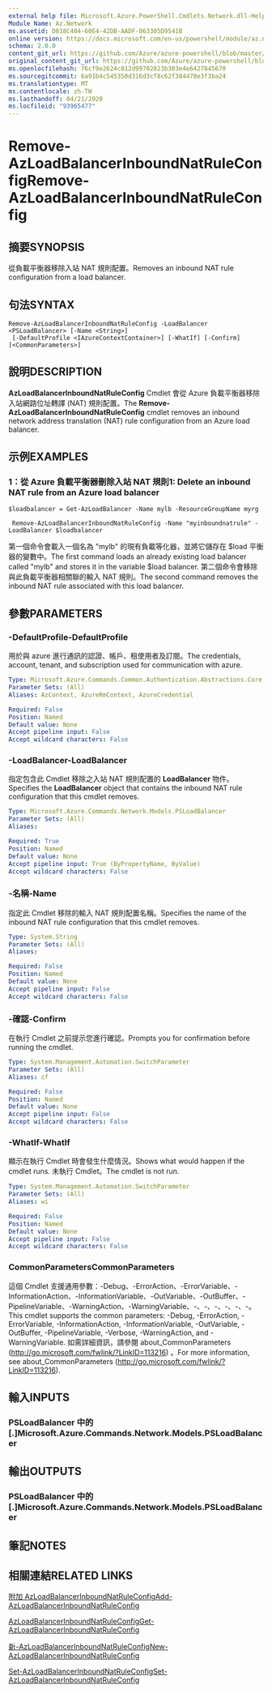 ```yaml
---
external help file: Microsoft.Azure.PowerShell.Cmdlets.Network.dll-Help.xml
Module Name: Az.Network
ms.assetid: D818C404-60E4-42DB-AADF-063305D9541B
online version: https://docs.microsoft.com/en-us/powershell/module/az.network/remove-azloadbalancerinboundnatruleconfig
schema: 2.0.0
content_git_url: https://github.com/Azure/azure-powershell/blob/master/src/Network/Network/help/Remove-AzLoadBalancerInboundNatRuleConfig.md
original_content_git_url: https://github.com/Azure/azure-powershell/blob/master/src/Network/Network/help/Remove-AzLoadBalancerInboundNatRuleConfig.md
ms.openlocfilehash: 76cf9e2624c812d99702823b303e4e6427845670
ms.sourcegitcommit: 6a91b4c545350d316d3cf8c62f384478e3f3ba24
ms.translationtype: MT
ms.contentlocale: zh-TW
ms.lasthandoff: 04/21/2020
ms.locfileid: "93965477"
---
```

# <span data-ttu-id="f0208-101">Remove-AzLoadBalancerInboundNatRuleConfig</span><span class="sxs-lookup"><span data-stu-id="f0208-101">Remove-AzLoadBalancerInboundNatRuleConfig</span></span>

## <span data-ttu-id="f0208-102">摘要</span><span class="sxs-lookup"><span data-stu-id="f0208-102">SYNOPSIS</span></span>
<span data-ttu-id="f0208-103">從負載平衡器移除入站 NAT 規則配置。</span><span class="sxs-lookup"><span data-stu-id="f0208-103">Removes an inbound NAT rule configuration from a load balancer.</span></span>

## <span data-ttu-id="f0208-104">句法</span><span class="sxs-lookup"><span data-stu-id="f0208-104">SYNTAX</span></span>

```
Remove-AzLoadBalancerInboundNatRuleConfig -LoadBalancer <PSLoadBalancer> [-Name <String>]
 [-DefaultProfile <IAzureContextContainer>] [-WhatIf] [-Confirm] [<CommonParameters>]
```

## <span data-ttu-id="f0208-105">說明</span><span class="sxs-lookup"><span data-stu-id="f0208-105">DESCRIPTION</span></span>
<span data-ttu-id="f0208-106">**AzLoadBalancerInboundNatRuleConfig** Cmdlet 會從 Azure 負載平衡器移除入站網路位址轉譯 (NAT) 規則配置。</span><span class="sxs-lookup"><span data-stu-id="f0208-106">The **Remove-AzLoadBalancerInboundNatRuleConfig** cmdlet removes an inbound network address translation (NAT) rule configuration from an Azure load balancer.</span></span>

## <span data-ttu-id="f0208-107">示例</span><span class="sxs-lookup"><span data-stu-id="f0208-107">EXAMPLES</span></span>

### <span data-ttu-id="f0208-108">1：從 Azure 負載平衡器刪除入站 NAT 規則</span><span class="sxs-lookup"><span data-stu-id="f0208-108">1: Delete an inbound NAT rule from an Azure load balancer</span></span>
```
$loadbalancer = Get-AzLoadBalancer -Name mylb -ResourceGroupName myrg

 Remove-AzLoadBalancerInboundNatRuleConfig -Name "myinboundnatrule" -LoadBalancer $loadbalancer
```

<span data-ttu-id="f0208-109">第一個命令會載入一個名為 "mylb" 的現有負載等化器，並將它儲存在 $load 平衡器的變數中。</span><span class="sxs-lookup"><span data-stu-id="f0208-109">The first command loads an already existing load balancer called "mylb" and stores it in the variable $load balancer.</span></span> <span data-ttu-id="f0208-110">第二個命令會移除與此負載平衡器相關聯的輸入 NAT 規則。</span><span class="sxs-lookup"><span data-stu-id="f0208-110">The second command removes the inbound NAT rule associated with this load balancer.</span></span>

## <span data-ttu-id="f0208-111">參數</span><span class="sxs-lookup"><span data-stu-id="f0208-111">PARAMETERS</span></span>

### <span data-ttu-id="f0208-112">-DefaultProfile</span><span class="sxs-lookup"><span data-stu-id="f0208-112">-DefaultProfile</span></span>
<span data-ttu-id="f0208-113">用於與 azure 進行通訊的認證、帳戶、租使用者及訂閱。</span><span class="sxs-lookup"><span data-stu-id="f0208-113">The credentials, account, tenant, and subscription used for communication with azure.</span></span>

```yaml
Type: Microsoft.Azure.Commands.Common.Authentication.Abstractions.Core.IAzureContextContainer
Parameter Sets: (All)
Aliases: AzContext, AzureRmContext, AzureCredential

Required: False
Position: Named
Default value: None
Accept pipeline input: False
Accept wildcard characters: False
```

### <span data-ttu-id="f0208-114">-LoadBalancer</span><span class="sxs-lookup"><span data-stu-id="f0208-114">-LoadBalancer</span></span>
<span data-ttu-id="f0208-115">指定包含此 Cmdlet 移除之入站 NAT 規則配置的 **LoadBalancer** 物件。</span><span class="sxs-lookup"><span data-stu-id="f0208-115">Specifies the **LoadBalancer** object that contains the inbound NAT rule configuration that this cmdlet removes.</span></span>

```yaml
Type: Microsoft.Azure.Commands.Network.Models.PSLoadBalancer
Parameter Sets: (All)
Aliases:

Required: True
Position: Named
Default value: None
Accept pipeline input: True (ByPropertyName, ByValue)
Accept wildcard characters: False
```

### <span data-ttu-id="f0208-116">-名稱</span><span class="sxs-lookup"><span data-stu-id="f0208-116">-Name</span></span>
<span data-ttu-id="f0208-117">指定此 Cmdlet 移除的輸入 NAT 規則配置名稱。</span><span class="sxs-lookup"><span data-stu-id="f0208-117">Specifies the name of the inbound NAT rule configuration that this cmdlet removes.</span></span>

```yaml
Type: System.String
Parameter Sets: (All)
Aliases:

Required: False
Position: Named
Default value: None
Accept pipeline input: False
Accept wildcard characters: False
```

### <span data-ttu-id="f0208-118">-確認</span><span class="sxs-lookup"><span data-stu-id="f0208-118">-Confirm</span></span>
<span data-ttu-id="f0208-119">在執行 Cmdlet 之前提示您進行確認。</span><span class="sxs-lookup"><span data-stu-id="f0208-119">Prompts you for confirmation before running the cmdlet.</span></span>

```yaml
Type: System.Management.Automation.SwitchParameter
Parameter Sets: (All)
Aliases: cf

Required: False
Position: Named
Default value: None
Accept pipeline input: False
Accept wildcard characters: False
```

### <span data-ttu-id="f0208-120">-WhatIf</span><span class="sxs-lookup"><span data-stu-id="f0208-120">-WhatIf</span></span>
<span data-ttu-id="f0208-121">顯示在執行 Cmdlet 時會發生什麼情況。</span><span class="sxs-lookup"><span data-stu-id="f0208-121">Shows what would happen if the cmdlet runs.</span></span> <span data-ttu-id="f0208-122">未執行 Cmdlet。</span><span class="sxs-lookup"><span data-stu-id="f0208-122">The cmdlet is not run.</span></span>

```yaml
Type: System.Management.Automation.SwitchParameter
Parameter Sets: (All)
Aliases: wi

Required: False
Position: Named
Default value: None
Accept pipeline input: False
Accept wildcard characters: False
```

### <span data-ttu-id="f0208-123">CommonParameters</span><span class="sxs-lookup"><span data-stu-id="f0208-123">CommonParameters</span></span>
<span data-ttu-id="f0208-124">這個 Cmdlet 支援通用參數：-Debug、-ErrorAction、-ErrorVariable、-InformationAction、-InformationVariable、-OutVariable、-OutBuffer、-PipelineVariable、-WarningAction、-WarningVariable、-、-、-、-、-、-。</span><span class="sxs-lookup"><span data-stu-id="f0208-124">This cmdlet supports the common parameters: -Debug, -ErrorAction, -ErrorVariable, -InformationAction, -InformationVariable, -OutVariable, -OutBuffer, -PipelineVariable, -Verbose, -WarningAction, and -WarningVariable.</span></span> <span data-ttu-id="f0208-125">如需詳細資訊，請參閱 about_CommonParameters (http://go.microsoft.com/fwlink/?LinkID=113216) 。</span><span class="sxs-lookup"><span data-stu-id="f0208-125">For more information, see about_CommonParameters (http://go.microsoft.com/fwlink/?LinkID=113216).</span></span>

## <span data-ttu-id="f0208-126">輸入</span><span class="sxs-lookup"><span data-stu-id="f0208-126">INPUTS</span></span>

### <span data-ttu-id="f0208-127">PSLoadBalancer 中的 [.]</span><span class="sxs-lookup"><span data-stu-id="f0208-127">Microsoft.Azure.Commands.Network.Models.PSLoadBalancer</span></span>

## <span data-ttu-id="f0208-128">輸出</span><span class="sxs-lookup"><span data-stu-id="f0208-128">OUTPUTS</span></span>

### <span data-ttu-id="f0208-129">PSLoadBalancer 中的 [.]</span><span class="sxs-lookup"><span data-stu-id="f0208-129">Microsoft.Azure.Commands.Network.Models.PSLoadBalancer</span></span>

## <span data-ttu-id="f0208-130">筆記</span><span class="sxs-lookup"><span data-stu-id="f0208-130">NOTES</span></span>

## <span data-ttu-id="f0208-131">相關連結</span><span class="sxs-lookup"><span data-stu-id="f0208-131">RELATED LINKS</span></span>

[<span data-ttu-id="f0208-132">附加 AzLoadBalancerInboundNatRuleConfig</span><span class="sxs-lookup"><span data-stu-id="f0208-132">Add-AzLoadBalancerInboundNatRuleConfig</span></span>](./Add-AzLoadBalancerInboundNatRuleConfig.md)

[<span data-ttu-id="f0208-133">AzLoadBalancerInboundNatRuleConfig</span><span class="sxs-lookup"><span data-stu-id="f0208-133">Get-AzLoadBalancerInboundNatRuleConfig</span></span>](./Get-AzLoadBalancerInboundNatRuleConfig.md)

[<span data-ttu-id="f0208-134">新-AzLoadBalancerInboundNatRuleConfig</span><span class="sxs-lookup"><span data-stu-id="f0208-134">New-AzLoadBalancerInboundNatRuleConfig</span></span>](./New-AzLoadBalancerInboundNatRuleConfig.md)

[<span data-ttu-id="f0208-135">Set-AzLoadBalancerInboundNatRuleConfig</span><span class="sxs-lookup"><span data-stu-id="f0208-135">Set-AzLoadBalancerInboundNatRuleConfig</span></span>](./Set-AzLoadBalancerInboundNatRuleConfig.md)


